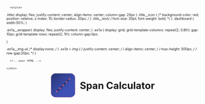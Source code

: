 <svg fill="none" viewBox="0 0 800 400" width="800" height="400" xmlns="http://www.w3.org/2000/svg">
  <foreignObject width="100%" height="100%">
    <div xmlns="http://www.w3.org/1999/xhtml">

      <style>
.title{
 display: flex;
 justify-content: center;
 align-items: center;
 column-gap: 20px 
 }
 .title__icon {
  /* background-color: red;
  position: relative;
  z-index: 10;
  border-radius: 20px; */
 }
 .title__text{
  /* font-size: 30pt;
  font-weight: bold; */
 }
 .dashboard {
 width:50%;
 }

 .ex1a__wrapper{
  display: flex;
  justify-content: center;
 }
 .ex1a {
 display: grid;
 grid-template-columns: repeat(2, 0.8fr);
 gap: 10px;
 grid-template-rows: repeat(2, 1fr);
 column-gap:0px;
 
 }

 .ex1a__img-a{
  /* display:none; */
 }
 .ex1a > img {
  /* justify-content: center; */
  /* align-items: center; */
  /* max-height: 500px; */
  /* row-gap:20px; */
 }
      </style>

      <!-- your HTML -->

    </div>
  </foreignObject>
</svg>

<div class="title" style="display:flex;justify-content:center;align-items:center;column-gap:20px;">
 <img class="title__icon" width=12.5% src="./images/SpanCalcIcon.png" style="background-color:red;position:relative;z-index: 10;border-radius:20px;">
 <span class="title__text" style="font-size:30pt;font-weight:bold;">Span Calculator</span>
</div>

<div>
 <a href="Introduction">Introduction</a>
</div>

## Introduction <a name="Introduction"></a>

`Span Calculator` is an interactive tool for calculating and visually representing the proportional/linear relationship between an input and output signal. When adjustments are made to the input or output upper or lower range values, the graph and table are updated accordingly. The application also allows for calculating a specific value's proportional response, by inputting the desired value into either the input or output boxes.

<p align="center">
<img class="dashboard" src="./images/applicationD.png"/>
</p>

## Calculating Span

Uses the **slope intercept formula**:
$$y=mx + b$$

$$
\begin{gather*}
\frac{\text{Input}-LRV_{in}}{URV_{in}-LRV_{in}}=\frac{\text{Output}-LRV_{out}}{URV_{out}-LRV_{out}} = \text{per-unit ratio (x)}
\end{gather*}
$$
Solving for $\text{Input}$ and $\text{Output}$, we get two equations:
$$
\begin{gather*}
\text{Input}=(URV_{in}-LRV_{in})\cdot\text{x}+LRV_{in}\\
\text{or}\\
\text{Output}=(URV_{out}-LRV_{out})\cdot\text{x}+LRV_{out}
\end{gather*}
$$

- $URV_{in}$
  - The output range **high** feedback/response of the sensing device
- $LRV_{in}$
  - The output range **low** feedback/response of the sensing device

- $URV_{out}$
  - The unit output range **high** of the sensing device
- $LRV_{out}$
  - The unit output range **low** of the sensing device

### Example problems

1. **4-20mA** pressure sensor is giving us **8.5mA** back. If the pressure sensors range is **0-50psi**, what **pressure** is it reading?
<div class=ex1a__wrapper>

<div class="ex1a">
 <img class="ex1a__img-a" src="./images/examples/1a.png"/>
 <img class="ex1a__img-b" src="./images/examples/1b.png"/>
 <img class="ex1a__img-c" src="./images/examples/1c.png"/>
 <img class="ex1a__img-d" src="./images/examples/1d.png"/>
</div>
</div>

- Starting with the $\text{Input}$ equation:

$$
\begin{gather*}
8.5 = (20-4) \cdot x + 4\\
4.5 = 16 \cdot x\\
x = 0.28125=\%28.13\\
\end{gather*}
$$

- Now that we have the per-unit percentage of milliamp signal we can now calculate the pressure

$$
\begin{gather*}
\text{Output} = (50-0) \cdot (0.28125) + 0\\
\text{Output} = 50 \cdot (0.28125)\\
\text{Output} = 14.1\text{psi}
\end{gather*}
$$

***

2. The sensor is now reading **32psi**. What should the milliamp reading be?

- Starting with the $\text{Output}$ equation:

$$
\begin{gather*}
32 = (50-0) \cdot x + (0)\\
32 = 50 \cdot x\\
x=0.64=64\%
\end{gather*}
$$

- Now calculate the current

$$
\begin{gather*}
\text{Input} = (20-4) \cdot (0.64)+ 4\\
\text{Input} = 14.24\text{mA}
\end{gather*}
$$

## Creating the Plot

Once we have calculated our primary signals slope intercept formula, the application uses **linear interpolation** to calculate a total of 10 points from

## Build

Run `ng build` to build the project. The build artifacts will be stored in the `dist/` directory.

## Running unit tests

Run `ng test` to execute the unit tests via [Karma](https://karma-runner.github.io).

## Running end-to-end tests

Run `ng e2e` to execute the end-to-end tests via a platform of your choice. To use this command, you need to first add a package that implements end-to-end testing capabilities.

## Further help

To get more help on the Angular CLI use `ng help` or go check out the [Angular CLI Overview and Command Reference](https://angular.io/cli) page.


[Introduction](#Introduction)
